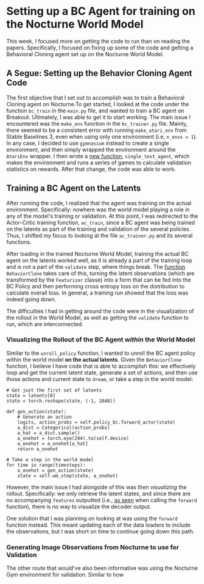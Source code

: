 # Setting up a BC Agent for training on the Nocturne World Model

This week, I focused more on getting the code to run than on reading the papers. Specifically, I focused on fixing up some of the code and getting a Behavioral Cloning agent set up on the Nocturne World Model.

## A Segue: Setting up the Behavior Cloning Agent Code

The first objective that I set out to accomplish was to train a Behavioral Cloning agent on Nocturne.To get started, I looked at the code under the function `bc_train` in the `main.py` file, and wanted to train a BC agent on Breakout. Ultimately, I was able to get it to start working. The main issue I encountered was the `make_env` function in the `bc_trainer.py` file. Mainly, there seemed to be a consistent error with running `make_atari_env` from Stable Baselines 3, even when using only one environment (i.e, `n_envs = 1`). In any case, I decided to use `gymnasium` instead to create a single environment, and then simply wrapped the environment around the `AtariEnv` wrapper. I then wrote a [new function](https://github.com/cpondoc/DITTO/blob/be4f7696c664df1cb918b7dabc8b392e87a01940/src/trainers/bc_trainer.py#L166), `single_test_agent`, which makes the environment and runs a series of games to calculate validation statistics on rewards. After that change, the code was able to work.

## Training a BC Agent on the Latents

After running the code, I realized that the agent was training on the actual environment. Specifically: nowhere was the world model playing a role in any of the model's training or validation. At this point, I was redirected to the Actor-Critic training function, `ac_train`, since a BC agent was being trained on the latents as part of the training and validation of the several policies. Thus, I shifted my focus to looking at the file `ac_trainer.py` and its several functions.

After loading in the trained Nocturne World Model, training the actual BC agent on the latents worked well, as it is already a part of the training loop and is not a part of the `validate` step, where things break. The [function](https://github.com/cpondoc/DITTO/blob/be4f7696c664df1cb918b7dabc8b392e87a01940/src/trainers/ac_trainer.py#L315) `BehaviorClone` takes care of this, turning the latent observations (which are transformed by the `Featurizer` classe) into a form that can be fed into the BC Policy and then performing cross entropy loss on the distribution to calculate overall loss. In general, a training run showed that the loss was indeed going down.

The difficulties I had in getting around the code were in the visualization of the rollout in the World Model, as well as getting the `validate` function to run, which are interconnected.

### Visualizing the Rollout of the BC Agent *within* the World Model

Similar to the `unroll_policy` function, I wanted to unroll the BC agent policy within the world model **on the actual latents**. Given the `BehaviorClone` function, I believe I have code that is able to accomplish this: we effectively loop and get the current latent state, generate a set of actions, and then use those actions and current state to `dream`, or take a step in the world model:

```python3
# Get just the first set of latents
state = latents[0]
state = torch.reshape(state, (-1, 2048))

def gen_action(state):
    # Generate an action
    logits, action_probs = self.policy_bc.forward_actor(state)
    a_dist = Categorical(action_probs)
    a_hat = a_dist.sample()
    a_onehot = torch.eye(294).to(self.device)
    a_onehot = a_onehot[a_hat]
    return a_onehot

# Take a step in the world model
for time in range(timesteps):
    a_onehot = gen_action(state)
    state = self.wm_step(state, a_onehot)
```

However, the main issue I had alongside of this was then *visualizing* the rollout. Specifically: we only retrieve the latent states, and since there are no accompanying `features` outputted (i.e., [as seen](https://github.com/cpondoc/DITTO/blob/be4f7696c664df1cb918b7dabc8b392e87a01940/src/models/world_model.py#L56C5-L56C17) when calling the `forward` function), there is no way to visualize the decoder output.

One solution that I was planning on looking at was using the `forward` function instead. This meant updating each of the data loaders to include the observations, but I was short on time to continue going down this path.

### Generating Image Observations from Nocturne to use for Validation

The other route that would've also been informative was using the Nocturne Gym environment for validation. Similar to how
